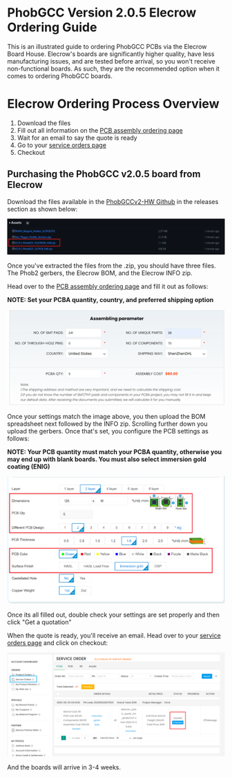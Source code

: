 # PhobGCC Version 2.0.5 Elecrow Ordering Guide

This is an illustrated guide to ordering PhobGCC PCBs via the Elecrow Board House. Elecrow's boards are significantly higher quality, have less manufacturing issues, and are tested before arrival, so you won't receive non-functional boards. As such, they are the recommended option when it comes to ordering PhobGCC boards.

# Elecrow Ordering Process Overview

1. Download the files
2. Fill out all information on the [PCB assembly ordering page](https://www.elecrow.com/pcb-assembly.html)
3. Wait for an email to say the quote is ready
4. Go to your [service orders page](https://www.elecrow.com/porder/pcba/orders)
5. Checkout

## Purchasing the PhobGCC v2.0.5 board from Elecrow

Download the files available in the [PhobGCCv2-HW Github](https://github.com/PhobGCC/PhobGCCv2-HW/releases/tag/v2.0.5) in the releases section as shown below:

![PHOB2_ELECROW_BOARD_RELEASE](/For_Makers/Phob_Ordering_Guide_Images/phob2_elecrow_release.PNG)

Once you've extracted the files from the .zip, you should have three files. The Phob2 gerbers, the Elecrow BOM, and the Elecrow INFO zip.

Head over to the [PCB assembly ordering page](https://www.elecrow.com/pcb-assembly.html) and fill it out as follows:

**NOTE: Set your PCBA quantity, country, and preferred shipping option**

![PHOB2_ELECROW_BOARD_OPTIONS](/For_Makers/Phob_Ordering_Guide_Images/phob2_elecrow_new_options.PNG)

Once your settings match the image above, you then upload the BOM spreadsheet next followed by the INFO zip. Scrolling further down you upload the gerbers. Once that's set, you configure the PCB settings as follows:

**NOTE: Your PCB quantity must match your PCBA quantity, otherwise you may end up with blank boards. You must also select immersion gold coating (ENIG)**

![PHOB2_ELECROW_BOARD_OPTIONS](/For_Makers/Phob_Ordering_Guide_Images/phob2_elecrow_pcb_options.PNG)

Once its all filled out, double check your settings are set properly and then click "Get a quotation"

When the quote is ready, you'll receive an email. Head over to your [service orders page](https://www.elecrow.com/porder/pcba/orders) and click on checkout:

![PHOB2_ELECROW_BOARD_OPTIONS](/For_Makers/Phob_Ordering_Guide_Images/phob2_service_orders.PNG)

And the boards will arrive in 3-4 weeks. 
